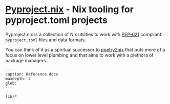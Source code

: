 # [Pyproject.nix](https://github.com/adisbladis/pyproject.nix/) - Nix tooling for pyproject.toml projects

Pyproject.nix is a collection of Nix utilities to work with [PEP-621](https://peps.python.org/pep-0621/) compliant `pyproject.toml` files and data formats.

You can think of it as a spiritual successor to [poetry2nix](https://github.com/nix-community/poetry2nix) that puts more of a focus on lower level plumbing and that aims to work with a plethora of package managers.

```{toctree}
---
caption: Reference docs
maxdepth: 2
glob:
---

lib/*
```
